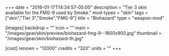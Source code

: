 +++
date = "2016-01-17T14:34:57-05:00"
description = "Tier 3 skin available for the FMG-9 used by Smoke."
mod-types = "skin"
tags = ["skin","Tier 3","Smoke","FMG-9"]
title = "Biohazard"
type = "weapon-mod"

[images]
  backdrop = ""
  icon = ""
  main = "/images/gear/skin/preview/biohazard-fmg-9--1600x900.jpg"
  thumbnail = "/images/gear/skin/biohazard-th.jpg"

[cost]
  renown = "12000"
  credits = "320"
  units = ""
+++
